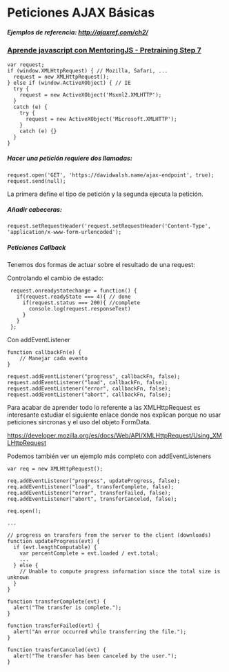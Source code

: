# Peticiones AJAX Básicas
##### Ejemplos de referencia: http://ajaxref.com/ch2/

### [Aprende javascript con MentoringJS - Pretraining Step 7](http://mentoringjs.com)

```
var request;
if (window.XMLHttpRequest) { // Mozilla, Safari, ...
  request = new XMLHttpRequest();
} else if (window.ActiveXObject) { // IE
  try {
    request = new ActiveXObject('Msxml2.XMLHTTP');
  } 
  catch (e) {
    try {
      request = new ActiveXObject('Microsoft.XMLHTTP');
    } 
    catch (e) {}
  }
}
```

##### Hacer una petición requiere dos llamadas: 
  ```
  request.open('GET', 'https://davidwalsh.name/ajax-endpoint', true);
  request.send(null);
  ```

La primera define el tipo de petición y la segunda ejecuta la petición.

##### Añadir cabeceras:
```
request.setRequestHeader('request.setRequestHeader('Content-Type', 'application/x-www-form-urlencoded');
```
##### Peticiones Callback

Tenemos dos formas de actuar sobre el resultado de una request:

Controlando el cambio de estado:
 ```   
  request.onreadystatechange = function() {
    if(request.readyState === 4){ // done
      if(request.status === 200){ //complete
        console.log(request.responseText)
      }
    }	
  };
``` 
Con addEventListener
```
function callbackFn(e) {
	// Manejar cada evento
}

request.addEventListener("progress", callbackFn, false);
request.addEventListener("load", callbackFn, false);
request.addEventListener("error", callbackFn, false);
request.addEventListener("abort", callbackFn, false);
```

Para acabar de aprender todo lo referente a las XMLHttpRequest es interesante estudiar el siguiente enlace donde nos explican porque no usar peticiones sincronas y el uso del objeto FormData.

https://developer.mozilla.org/es/docs/Web/API/XMLHttpRequest/Using_XMLHttpRequest

Podemos también ver un ejemplo más completo con addEventListeners
```
var req = new XMLHttpRequest();

req.addEventListener("progress", updateProgress, false);
req.addEventListener("load", transferComplete, false);
req.addEventListener("error", transferFailed, false);
req.addEventListener("abort", transferCanceled, false);

req.open();

...

// progress on transfers from the server to the client (downloads)
function updateProgress(evt) {
  if (evt.lengthComputable) {
    var percentComplete = evt.loaded / evt.total;
    ...
  } else {
    // Unable to compute progress information since the total size is unknown
  }
}

function transferComplete(evt) {
  alert("The transfer is complete.");
}

function transferFailed(evt) {
  alert("An error occurred while transferring the file.");
}

function transferCanceled(evt) {
  alert("The transfer has been canceled by the user.");
}
```


